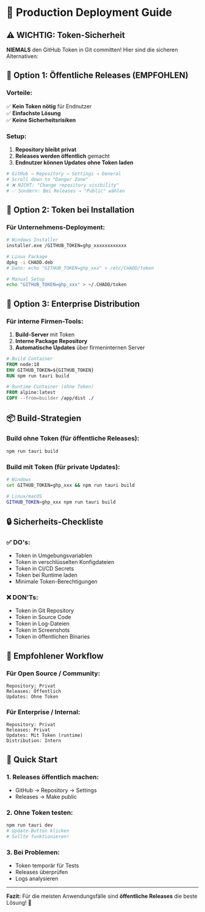# 🚀 Production Deployment Guide

## ⚠️ WICHTIG: Token-Sicherheit

**NIEMALS** den GitHub Token in Git committen! Hier sind die sicheren Alternativen:

## 🎯 **Option 1: Öffentliche Releases (EMPFOHLEN)**

### Vorteile:

✅ **Kein Token nötig** für Endnutzer  
✅ **Einfachste Lösung**  
✅ **Keine Sicherheitsrisiken**

### Setup:

1. **Repository bleibt privat**
2. **Releases werden öffentlich** gemacht
3. **Endnutzer können Updates ohne Token laden**

```bash
# GitHub → Repository → Settings → General
# Scroll down to "Danger Zone"
# ❌ NICHT: "Change repository visibility"
# ✅ Sondern: Bei Releases → "Public" wählen
```

## 🔐 **Option 2: Token bei Installation**

### Für Unternehmens-Deployment:

```bash
# Windows Installer
installer.exe /GITHUB_TOKEN=ghp_xxxxxxxxxxxx

# Linux Package
dpkg -i CHADD.deb
# Dann: echo "GITHUB_TOKEN=ghp_xxx" > /etc/CHADD/token

# Manual Setup
echo "GITHUB_TOKEN=ghp_xxx" > ~/.CHADD/token
```

## 🏢 **Option 3: Enterprise Distribution**

### Für interne Firmen-Tools:

1. **Build-Server** mit Token
2. **Interne Package Repository**
3. **Automatische Updates** über firmeninternen Server

```dockerfile
# Build Container
FROM node:18
ENV GITHUB_TOKEN=${GITHUB_TOKEN}
RUN npm run tauri build

# Runtime Container (ohne Token)
FROM alpine:latest
COPY --from=builder /app/dist ./
```

## 📦 **Build-Strategien**

### Build ohne Token (für öffentliche Releases):

```bash
npm run tauri build
```

### Build mit Token (für private Updates):

```bash
# Windows
set GITHUB_TOKEN=ghp_xxx && npm run tauri build

# Linux/macOS
GITHUB_TOKEN=ghp_xxx npm run tauri build
```

## 🔒 **Sicherheits-Checkliste**

### ✅ DO's:

- Token in Umgebungsvariablen
- Token in verschlüsselten Konfigdateien
- Token in CI/CD Secrets
- Token bei Runtime laden
- Minimale Token-Berechtigungen

### ❌ DON'Ts:

- Token in Git Repository
- Token in Source Code
- Token in Log-Dateien
- Token in Screenshots
- Token in öffentlichen Binaries

## 🎯 **Empfohlener Workflow**

### Für Open Source / Community:

```
Repository: Privat
Releases: Öffentlich
Updates: Ohne Token
```

### Für Enterprise / Internal:

```
Repository: Privat
Releases: Privat
Updates: Mit Token (runtime)
Distribution: Intern
```

## 🚀 **Quick Start**

### 1. Releases öffentlich machen:

- GitHub → Repository → Settings
- Releases → Make public

### 2. Ohne Token testen:

```bash
npm run tauri dev
# Update-Button klicken
# Sollte funktionieren!
```

### 3. Bei Problemen:

- Token temporär für Tests
- Releases überprüfen
- Logs analysieren

---

**Fazit:** Für die meisten Anwendungsfälle sind **öffentliche Releases** die beste Lösung! 🎉
